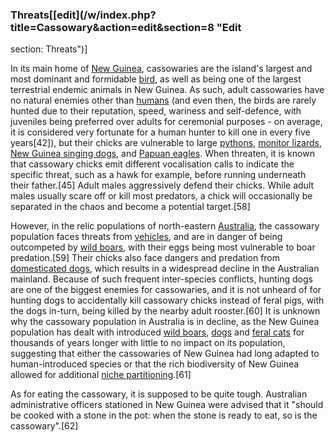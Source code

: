 ### Threats[[edit](/w/index.php?title=Cassowary&action=edit&section=8 "Edit
section: Threats")]

In its main home of [New Guinea](/wiki/New\_Guinea "New Guinea"), cassowaries
are the island's largest and most dominant and formidable [bird](/wiki/Bird
"Bird"), as well as being one of the largest terrestrial endemic animals in
New Guinea. As such, adult cassowaries have no natural enemies other than
[humans](/wiki/Human "Human") (and even then, the birds are rarely hunted due
to their reputation, speed, wariness and self-defence, with juveniles being
preferred over adults for ceremonial purposes - on average, it is considered
very fortunate for a human hunter to kill one in every five years[42]), but
their chicks are vulnerable to large [pythons](/wiki/Pythonidae "Pythonidae"),
[monitor lizards](/wiki/Monitor\_lizard "Monitor lizard"), [New Guinea singing
dogs](/wiki/New\_Guinea\_singing\_dog "New Guinea singing dog"), and [Papuan
eagles](/wiki/Papuan\_eagle "Papuan eagle"). When threaten, it is known that
cassowary chicks emit different vocalisation calls to indicate the specific
threat, such as a hawk for example, before running underneath their
father.[45] Adult males aggressively defend their chicks. While adult males
usually scare off or kill most predators, a chick will occasionally be
separated in the chaos and become a potential target.[58]

However, in the relic populations of north-eastern [Australia](/wiki/Australia
"Australia"), the cassowary population faces threats from
[vehicles](/wiki/Vehicle "Vehicle"), and are in danger of being outcompeted by
[wild boars](/wiki/Wild\_boar "Wild boar"), with their eggs being most
vulnerable to boar predation.[59] Their chicks also face dangers and predation
from [domesticated dogs](/wiki/Domesticated\_dog "Domesticated dog"), which
results in a widespread decline in the Australian mainland. Because of such
frequent inter-species conflicts, hunting dogs are one of the biggest enemies
for cassowaries, and it is not unheard of for hunting dogs to accidentally
kill cassowary chicks instead of feral pigs, with the dogs in-turn, being
killed by the nearby adult rooster.[60] It is unknown why the cassowary
population in Australia is in decline, as the New Guinea population has dealt
with introduced [wild boars](/wiki/Wild\_boars "Wild boars"), [dogs](/wiki/Dogs
"Dogs") and [feral cats](/wiki/Feral\_cats "Feral cats") for thousands of years
longer with little to no impact on its population, suggesting that either the
cassowaries of New Guinea had long adapted to human-introduced species or that
the rich biodiversity of New Guinea allowed for additional [niche
partitioning](/wiki/Niche\_partition "Niche partition").[61]

As for eating the cassowary, it is supposed to be quite tough. Australian
administrative officers stationed in New Guinea were advised that it "should
be cooked with a stone in the pot: when the stone is ready to eat, so is the
cassowary".[62]
